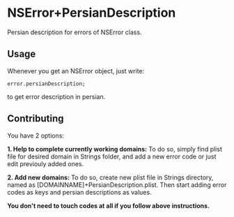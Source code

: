 # NSError+PersianDescription

Persian description for errors of NSError class.

## Usage

Whenever you get an NSError object, just write:
~~~~
error.persianDescription;
~~~~
to get error description in persian.

## Contributing

You have 2 options:

**1. Help to complete currently working domains:**
To do so, simply find plist file for desired domain in Strings folder, and add a new error code or just edit previouly added ones.

**2. Add new domains:**
To do so, create new plist file in Strings directory, named as [DOMAINNAME]+PersianDescription.plist. Then start adding error codes as keys and persian descriptions as values.

**You don't need to touch codes at all if you follow above instructions.**
